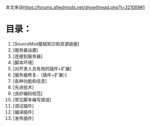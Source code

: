 本文来自<https://forums.alliedmods.net/showthread.php?t=321089#1>
# 目录：
1. [SourceMod基础知识和资源链接]
2. [服务器设置]
3. [连接到服务器]
4. [脚本环境]
5. [对开发人员有用的插件+扩展]
6. [服务器修复-（插件+扩展）]
7. [各种功能和信息]
8. [先进技术]
9. [良好编码规范]
10. [常见脚本编写错误]
11. [调试插件]
12. [编译插件]
13. [发布插件]
